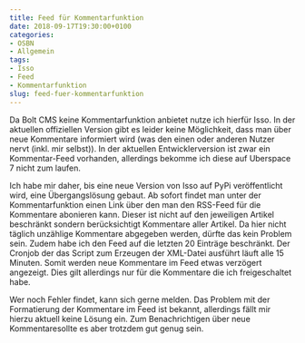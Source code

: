 ```yaml
---
title: Feed für Kommentarfunktion
date: 2018-09-17T19:30:00+0100
categories:
- OSBN
- Allgemein
tags:
- Isso
- Feed
- Kommentarfunktion
slug: feed-fuer-kommentarfunktion
---
```

Da Bolt CMS keine Kommentarfunktion anbietet nutze ich hierfür Isso. In der aktuellen offiziellen Version gibt es leider keine Möglichkeit, dass man über neue Kommentare informiert wird (was den einen oder anderen Nutzer nervt (inkl. mir selbst)). In der aktuellen Entwicklerversion ist zwar ein Kommentar-Feed vorhanden, allerdings bekomme ich diese auf Uberspace 7 nicht zum laufen.

Ich habe mir daher, bis eine neue Version von Isso auf PyPi veröffentlicht wird, eine Übergangslösung gebaut. Ab sofort findet man unter der Kommentarfunktion einen Link über den man den RSS-Feed für die Kommentare abonieren kann. Dieser ist nicht auf den jeweiligen Artikel beschränkt sondern berücksichtigt Kommentare aller Artikel. Da hier nicht täglich unzählige Kommentare abgegeben werden, dürfte das kein Problem sein. Zudem habe ich den Feed auf die letzten 20 Einträge beschränkt. Der Cronjob der das Script zum Erzeugen der XML-Datei ausführt läuft alle 15 Minuten. Somit werden neue Kommentare im Feed etwas verzögert angezeigt. Dies gilt allerdings nur für die Kommentare die ich freigeschaltet habe.

Wer noch Fehler findet, kann sich gerne melden. Das Problem mit der Formatierung der Kommentare im Feed ist bekannt, allerdings fällt mir hierzu aktuell keine Lösung ein. Zum Benachrichtigen über neue Kommentaresollte es aber trotzdem gut genug sein.